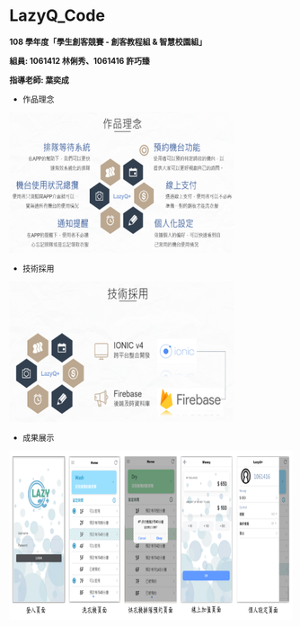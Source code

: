 # LazyQ_Code
**108 學年度「學生創客競賽 - 創客教程組 & 智慧校園組」**

**組員: 1061412 林俐秀、1061416 許巧臻** 

**指導老師: 葉奕成**


* 作品理念
<img src="pics/1.PNG" width="400px" height="250px">

* 技術採用
<img src="pics/2.PNG" width="400px" height="250px">

* 成果展示
<img src="pics/3.PNG" width="800px" height="300px">
